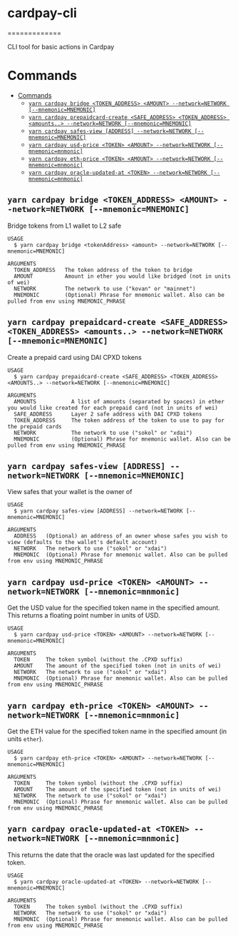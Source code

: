 # cardpay-cli <!-- omit in toc -->
=============

CLI tool for basic actions in Cardpay


# Commands
- [Commands](#commands)
  - [`yarn cardpay bridge <TOKEN_ADDRESS> <AMOUNT> --network=NETWORK [--mnemonic=MNEMONIC]`](#yarn-cardpay-bridge-token_address-amount---networknetwork---mnemonicmnemonic)
  - [`yarn cardpay prepaidcard-create <SAFE_ADDRESS> <TOKEN_ADDRESS> <amounts..> --network=NETWORK [--mnemonic=MNEMONIC]`](#yarn-cardpay-prepaidcard-create-safe_address-token_address-amounts---networknetwork---mnemonicmnemonic)
  - [`yarn cardpay safes-view [ADDRESS] --network=NETWORK [--mnemonic=MNEMONIC]`](#yarn-cardpay-safes-view-address---networknetwork---mnemonicmnemonic)
  - [`yarn cardpay usd-price <TOKEN> <AMOUNT> --network=NETWORK [--mnemonic=mnmonic]`](#yarn-cardpay-usd-price-token-amount---networknetwork---mnemonicmnmonic)
  - [`yarn cardpay eth-price <TOKEN> <AMOUNT> --network=NETWORK [--mnemonic=mnmonic]`](#yarn-cardpay-eth-price-token-amount---networknetwork---mnemonicmnmonic)
  - [`yarn cardpay oracle-updated-at <TOKEN> --network=NETWORK [--mnemonic=mnmonic]`](#yarn-cardpay-oracle-updated-at-token---networknetwork---mnemonicmnmonic)



## `yarn cardpay bridge <TOKEN_ADDRESS> <AMOUNT> --network=NETWORK [--mnemonic=MNEMONIC]`

Bridge tokens from L1 wallet to L2 safe

```
USAGE
  $ yarn cardpay bridge <tokenAddress> <amount> --network=NETWORK [--mnemonic=MNEMONIC]

ARGUMENTS
  TOKEN_ADDRESS   The token address of the token to bridge
  AMOUNT          Amount in ether you would like bridged (not in units of wei)
  NETWORK         The network to use ("kovan" or "mainnet")
  MNEMONIC        (Optional) Phrase for mnemonic wallet. Also can be pulled from env using MNEMONIC_PHRASE
```


## `yarn cardpay prepaidcard-create <SAFE_ADDRESS> <TOKEN_ADDRESS> <amounts..> --network=NETWORK [--mnemonic=MNEMONIC]`

Create a prepaid card using DAI CPXD tokens

```
USAGE
  $ yarn cardpay prepaidcard-create <SAFE_ADDRESS> <TOKEN_ADDRESS> <AMOUNTS..> --network=NETWORK [--mnemonic=MNEMONIC]

ARGUMENTS
  AMOUNTS           A list of amounts (separated by spaces) in ether you would like created for each prepaid card (not in units of wei)
  SAFE_ADDRESS      Layer 2 safe address with DAI CPXD tokens
  TOKEN_ADDRESS     The token address of the token to use to pay for the prepaid cards
  NETWORK           The network to use ("sokol" or "xdai")
  MNEMONIC          (Optional) Phrase for mnemonic wallet. Also can be pulled from env using MNEMONIC_PHRASE
```



## `yarn cardpay safes-view [ADDRESS] --network=NETWORK [--mnemonic=MNEMONIC]`

View safes that your wallet is the owner of

```
USAGE
  $ yarn cardpay safes-view [ADDRESS] --network=NETWORK [--mnemonic=MNEMONIC]

ARGUMENTS
  ADDRESS   (Optional) an address of an owner whose safes you wish to view (defaults to the wallet's default account)
  NETWORK   The network to use ("sokol" or "xdai")
  MNEMONIC  (Optional) Phrase for mnemonic wallet. Also can be pulled from env using MNEMONIC_PHRASE
```

## `yarn cardpay usd-price <TOKEN> <AMOUNT> --network=NETWORK [--mnemonic=mnmonic]`
Get the USD value for the specified token name in the specified amount. This returns a floating point number in units of USD.
```
USAGE
  $ yarn cardpay usd-price <TOKEN> <AMOUNT> --network=NETWORK [--mnemonic=MNEMONIC]

ARGUMENTS
  TOKEN     The token symbol (without the .CPXD suffix)
  AMOUNT    The amount of the specified token (not in units of wei)
  NETWORK   The network to use ("sokol" or "xdai")
  MNEMONIC  (Optional) Phrase for mnemonic wallet. Also can be pulled from env using MNEMONIC_PHRASE
```

## `yarn cardpay eth-price <TOKEN> <AMOUNT> --network=NETWORK [--mnemonic=mnmonic]`
Get the ETH value for the specified token name in the specified amount (in units `ether`).
```
USAGE
  $ yarn cardpay eth-price <TOKEN> <AMOUNT> --network=NETWORK [--mnemonic=MNEMONIC]

ARGUMENTS
  TOKEN     The token symbol (without the .CPXD suffix)
  AMOUNT    The amount of the specified token (not in units of wei)
  NETWORK   The network to use ("sokol" or "xdai")
  MNEMONIC  (Optional) Phrase for mnemonic wallet. Also can be pulled from env using MNEMONIC_PHRASE
```

## `yarn cardpay oracle-updated-at <TOKEN> --network=NETWORK [--mnemonic=mnmonic]`
This returns the date that the oracle was last updated for the specified token.

```
USAGE
  $ yarn cardpay oracle-updated-at <TOKEN> --network=NETWORK [--mnemonic=MNEMONIC]

ARGUMENTS
  TOKEN     The token symbol (without the .CPXD suffix)
  NETWORK   The network to use ("sokol" or "xdai")
  MNEMONIC  (Optional) Phrase for mnemonic wallet. Also can be pulled from env using MNEMONIC_PHRASE
```
